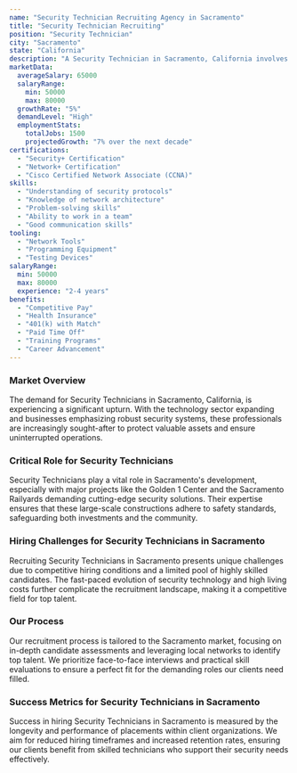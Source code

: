 ```yaml
---
name: "Security Technician Recruiting Agency in Sacramento"
title: "Security Technician Recruiting"
position: "Security Technician"
city: "Sacramento"
state: "California"
description: "A Security Technician in Sacramento, California involves the installation, maintenance, and troubleshooting of security systems."
marketData:
  averageSalary: 65000
  salaryRange:
    min: 50000
    max: 80000
  growthRate: "5%"
  demandLevel: "High"
  employmentStats:
    totalJobs: 1500
    projectedGrowth: "7% over the next decade"
certifications:
  - "Security+ Certification"
  - "Network+ Certification"
  - "Cisco Certified Network Associate (CCNA)"
skills:
  - "Understanding of security protocols"
  - "Knowledge of network architecture"
  - "Problem-solving skills"
  - "Ability to work in a team"
  - "Good communication skills"
tooling:
  - "Network Tools"
  - "Programming Equipment"
  - "Testing Devices"
salaryRange:
  min: 50000
  max: 80000
  experience: "2-4 years"
benefits:
  - "Competitive Pay"
  - "Health Insurance"
  - "401(k) with Match"
  - "Paid Time Off"
  - "Training Programs"
  - "Career Advancement"
---
```


### Market Overview
The demand for Security Technicians in Sacramento, California, is experiencing a significant upturn. With the technology sector expanding and businesses emphasizing robust security systems, these professionals are increasingly sought-after to protect valuable assets and ensure uninterrupted operations.

### Critical Role for Security Technicians
Security Technicians play a vital role in Sacramento's development, especially with major projects like the Golden 1 Center and the Sacramento Railyards demanding cutting-edge security solutions. Their expertise ensures that these large-scale constructions adhere to safety standards, safeguarding both investments and the community.

### Hiring Challenges for Security Technicians in Sacramento
Recruiting Security Technicians in Sacramento presents unique challenges due to competitive hiring conditions and a limited pool of highly skilled candidates. The fast-paced evolution of security technology and high living costs further complicate the recruitment landscape, making it a competitive field for top talent.

### Our Process
Our recruitment process is tailored to the Sacramento market, focusing on in-depth candidate assessments and leveraging local networks to identify top talent. We prioritize face-to-face interviews and practical skill evaluations to ensure a perfect fit for the demanding roles our clients need filled.

### Success Metrics for Security Technicians in Sacramento
Success in hiring Security Technicians in Sacramento is measured by the longevity and performance of placements within client organizations. We aim for reduced hiring timeframes and increased retention rates, ensuring our clients benefit from skilled technicians who support their security needs effectively.